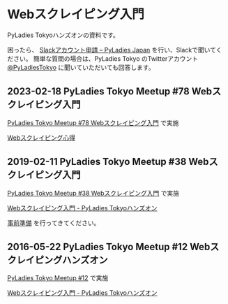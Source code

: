 # Webスクレイピング入門

PyLadies Tokyoハンズオンの資料です。

困ったら、 [Slackアカウント申請 – PyLadies Japan](http://bit.ly/1fqJkNu) を行い、Slackで聞いてください。
簡単な質問の場合は、PyLadies Tokyo のTwitterアカウント [@PyLadiesTokyo](https://twitter.com/PyLadiesTokyo) に聞いていただいても回答します。

## 2023-02-18 PyLadies Tokyo Meetup #78 Webスクレイピング入門

[PyLadies Tokyo Meetup #78 Webスクレイピング入門](https://pyladies-tokyo.connpass.com/event/274705/) で実施

[Webスクレイピング心得](./202302/knowledge.md)

## 2019-02-11 PyLadies Tokyo Meetup #38 Webスクレイピング入門
[PyLadies Tokyo Meetup #38 Webスクレイピング入門](https://pyladies-tokyo.connpass.com/event/118589/) で実施

[Webスクレイピング入門 - PyLadies Tokyoハンズオン](./201902/handson.md)

[事前準備](./201902/preparation.md) を行ってきてください。


## 2016-05-22 PyLadies Tokyo Meetup #12 Webスクレイピングハンズオン
[PyLadies Tokyo Meetup #12](https://pyladies-tokyo.connpass.com/event/31683/) で実施

[Webスクレイピング入門 - PyLadies Tokyoハンズオン](./201605/handson.md)
